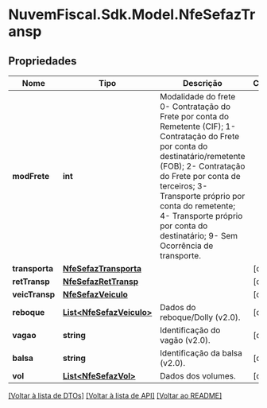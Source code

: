 # NuvemFiscal.Sdk.Model.NfeSefazTransp

## Propriedades

Nome | Tipo | Descrição | Comentários
------------ | ------------- | ------------- | -------------
**modFrete** | **int** | Modalidade do frete  0- Contratação do Frete por conta do Remetente (CIF);  1- Contratação do Frete por conta do destinatário/remetente (FOB);  2- Contratação do Frete por conta de terceiros;  3- Transporte próprio por conta do remetente;  4- Transporte próprio por conta do destinatário;  9- Sem Ocorrência de transporte. | 
**transporta** | [**NfeSefazTransporta**](NfeSefazTransporta.md) |  | [optional] 
**retTransp** | [**NfeSefazRetTransp**](NfeSefazRetTransp.md) |  | [optional] 
**veicTransp** | [**NfeSefazVeiculo**](NfeSefazVeiculo.md) |  | [optional] 
**reboque** | [**List&lt;NfeSefazVeiculo&gt;**](NfeSefazVeiculo.md) | Dados do reboque/Dolly (v2.0). | [optional] 
**vagao** | **string** | Identificação do vagão (v2.0). | [optional] 
**balsa** | **string** | Identificação da balsa (v2.0). | [optional] 
**vol** | [**List&lt;NfeSefazVol&gt;**](NfeSefazVol.md) | Dados dos volumes. | [optional] 

[[Voltar à lista de DTOs]](../README.md#documentation-for-models) [[Voltar à lista de API]](../README.md#documentation-for-api-endpoints) [[Voltar ao README]](../README.md)


